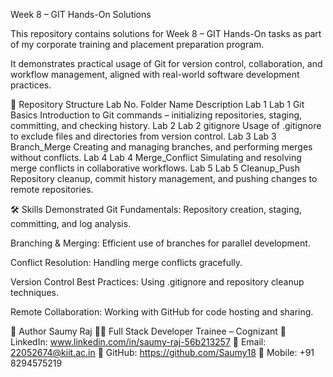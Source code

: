 Week 8 – GIT Hands-On Solutions

This repository contains solutions for Week 8 – GIT Hands-On tasks as part of my corporate training and placement preparation program.

It demonstrates practical usage of Git for version control, collaboration, and workflow management, aligned with real-world software development practices.

📂 Repository Structure
Lab No. 	Folder Name	Description
Lab 1	    Lab 1 Git Basics	Introduction to Git commands – initializing repositories, staging, committing, and checking history.
Lab 2	    Lab 2 gitignore	Usage of .gitignore to exclude files and directories from version control.
Lab 3	    Lab 3 Branch_Merge	Creating and managing branches, and performing merges without conflicts.
Lab 4	    Lab 4 Merge_Conflict	Simulating and resolving merge conflicts in collaborative workflows.
Lab 5	    Lab 5 Cleanup_Push	Repository cleanup, commit history management, and pushing changes to remote repositories.

🛠 Skills Demonstrated
Git Fundamentals: Repository creation, staging, committing, and log analysis.

Branching & Merging: Efficient use of branches for parallel development.

Conflict Resolution: Handling merge conflicts gracefully.

Version Control Best Practices: Using .gitignore and repository cleanup techniques.

Remote Collaboration: Working with GitHub for code hosting and sharing.

👤 Author
Saumy Raj
🧑‍💼 Full Stack Developer Trainee – Cognizant
🔗 LinkedIn: www.linkedin.com/in/saumy-raj-56b213257
📧 Email: 22052674@kiit.ac.in
🔗 GitHub: https://github.com/Saumy18
📱 Mobile: +91 8294575219
